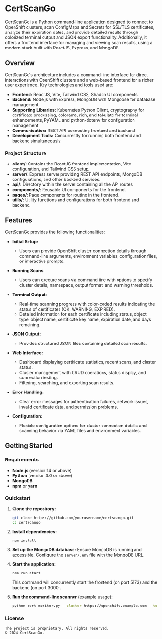 
# CertScanGo

CertScanGo is a Python command-line application designed to connect to OpenShift clusters, scan ConfigMaps and Secrets for SSL/TLS certificates, analyze their expiration dates, and provide detailed results through colorized terminal output and JSON export functionality. Additionally, it offers a frontend interface for managing and viewing scan results, using a modern stack built with ReactJS, Express, and MongoDB.

## Overview

CertScanGo's architecture includes a command-line interface for direct interactions with OpenShift clusters and a web-based frontend for a richer user experience. Key technologies and tools used are:

- **Frontend:** ReactJS, Vite, Tailwind CSS, Shadcn UI components
- **Backend:** Node.js with Express, MongoDB with Mongoose for database management
- **Supporting Libraries:** Kubernetes Python Client, cryptography for certificate processing, colorama, rich, and tabulate for terminal enhancements, PyYAML and python-dotenv for configuration management
- **Communication:** REST API connecting frontend and backend
- **Development Tools:** Concurrently for running both frontend and backend simultaneously

### Project Structure

- **client/**: Contains the ReactJS frontend implementation, Vite configuration, and Tailwind CSS setup.
- **server/**: Express server providing REST API endpoints, MongoDB configurations, and other backend services.
- **api/**: Directory within the server containing all the API routes.
- **components/**: Reusable UI components for the frontend.
- **pages/**: Page components for routing in the frontend.
- **utils/**: Utility functions and configurations for both frontend and backend.

## Features

CertScanGo provides the following functionalities:

- **Initial Setup:**
  - Users can provide OpenShift cluster connection details through command-line arguments, environment variables, configuration files, or interactive prompts.
  
- **Running Scans:**
  - Users can execute scans via command line with options to specify cluster details, namespace, output format, and warning thresholds.

- **Terminal Output:**
  - Real-time scanning progress with color-coded results indicating the status of certificates (OK, WARNING, EXPIRED).
  - Detailed information for each certificate including status, object type, object name, certificate key name, expiration date, and days remaining.

- **JSON Output:**
  - Provides structured JSON files containing detailed scan results.

- **Web Interface:**
  - Dashboard displaying certificate statistics, recent scans, and cluster status.
  - Cluster management with CRUD operations, status display, and connection testing.
  - Filtering, searching, and exporting scan results.

- **Error Handling:**
  - Clear error messages for authentication failures, network issues, invalid certificate data, and permission problems.

- **Configuration:**
  - Flexible configuration options for cluster connection details and scanning behavior via YAML files and environment variables.

## Getting Started

### Requirements
- **Node.js** (version 14 or above)
- **Python** (version 3.6 or above)
- **MongoDB**
- **npm** or **yarn**

### Quickstart

1. **Clone the repository:**
    ```bash
    git clone https://github.com/yourusername/certscango.git
    cd certscango
    ```

2. **Install dependencies:**
    ```bash
    npm install
    ```

3. **Set up the MongoDB database:**
    Ensure MongoDB is running and accessible. Configure the `server/.env` file with the MongoDB URL.

4. **Start the application:**
    ```bash
    npm run start
    ```
    This command will concurrently start the frontend (on port 5173) and the backend (on port 3000).

5. **Run the command-line scanner** (example usage):
    ```bash
    python cert-monitor.py --cluster https://openshift.example.com --token <auth-token>
    ```

### License
```
The project is proprietary. All rights reserved.
© 2024 CertScanGo.
```

